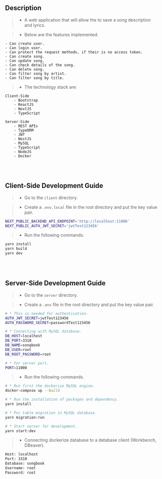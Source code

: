 ## Description
> - A web application that will allow the to save a song description and lyrics.

> - Below are the features implemented.

```plaintext
- Can create user.
- Can login user.
- Can protect the request methods, if their is no access token.
- Can create song.
- Can update song.
- Can check details of the song.
- Can delete song.
- Can filter song by artist.
- Can filter song by title.
```


> - The technology stack are:

```plaintext
Client-Side
    - Bootstrap
    - ReactJS
    - NextJS
    - TypeScript

Server-Side
    - REST APIs
    - TypeORM
    - JWT
    - NestJS
    - MySQL
    - TypeScript
    - NodeJS
    - Docker
```

<br />
<br />



## Client-Side Development Guide
> - Go to the `client` directory.

> - Create a `.env.local` file in the root directory and put the key value pair.

```bash
NEXT_PUBLIC_BACKEND_API_ENDPOINT='http://localhost:11000'
NEXT_PUBLIC_AUTH_JWT_SECRET='jwtTest123456'
```

> - Run the following commands.

```bash
yarn install
yarn build
yarn dev
```

<br />
<br />



## Server-Side Development Guide
> - Go to the `server` directory.

> - Create a `.env` file in the root directory and put the key value pair.

```bash
# * This is needed for authentication.
AUTH_JWT_SECRET=jwtTest123456
AUTH_PASSWORD_SECRET=passwordTest123456

# * Connecting with MySQL database.
DB_HOST=localhost
DB_PORT=3310
DB_NAME=songbook
DB_USER=root
DB_ROOT_PASSWORD=root

# * For server port.
PORT=11000
```

> - Run the following commands.

```bash
# * Run first the dockerize MySQL engine.
docker-compose up --build

# * Run the installation of packages and dependency.
yarn install

# * For table migration in MySQL database.
yarn migration:run

# * Start server for development.
yarn start:dev
```

> - Connecting dockerize database to a database client (Workbench, DBeaver).
```bash
Host: localhost
Port: 3310
Database: songbook
Username: root
Password: root
```
